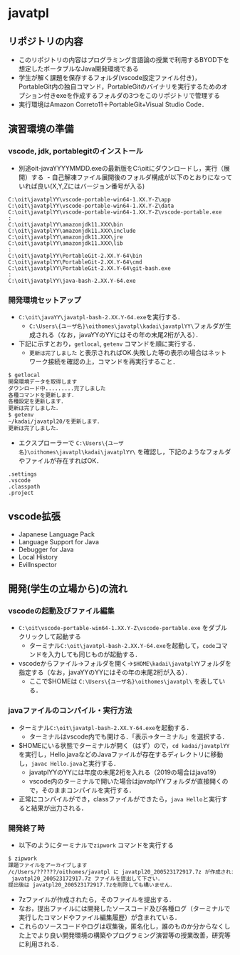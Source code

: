 # javatpl
## リポジトリの内容
- このリポジトリの内容はプログラミング言語論の授業で利用するBYOD下を想定したポータブルなJava開発環境である
- 学生が解く課題を保存するフォルダ(vscode設定ファイル付き)，PortableGit内の独自コマンド，PortableGitのバイナリを実行するためのオプション付きexeを作成するフォルダの3つをこのリポジトリで管理する
- 実行環境はAmazon Correto11＋PortableGit+Visual Studio Code．

## 演習環境の準備
### vscode, jdk, portablegitのインストール
- 別途oit-javaYYYYMMDD.exeの最新版をC:\oitにダウンロードし，実行（展開）する
  - 自己解凍ファイル展開後のフォルダ構成が以下のとおりになっていれば良い(X,Y,Zにはバージョン番号が入る)
 
```
C:\oit\javatplYY\vscode-portable-win64-1.XX.Y-Z\app
C:\oit\javatplYY\vscode-portable-win64-1.XX.Y-Z\data
C:\oit\javatplYY\vscode-portable-win64-1.XX.Y-Z\vscode-portable.exe
:
C:\oit\javatplYY\amazonjdk11.XXX\bin
C:\oit\javatplYY\amazonjdk11.XXX\include
C:\oit\javatplYY\amazonjdk11.XXX\jre
C:\oit\javatplYY\amazonjdk11.XXX\lib
:
C:\oit\javatplYY\PortableGit-2.XX.Y-64\bin
C:\oit\javatplYY\PortableGit-2.XX.Y-64\cmd
C:\oit\javatplYY\PortableGit-2.XX.Y-64\git-bash.exe
:
C:\oit\javatplYY\java-bash-2.XX.Y-64.exe
```

### 開発環境セットアップ
- `C:\oit\javaYY\javatpl-bash-2.XX.Y-64.exe`を実行する．
  - `C:\Users\{ユーザ名}\oithomes\javatpl\kadai\javatplYY\`フォルダが生成される（なお，javaYYのYYにはその年の末尾2桁が入る）．
- 下記に示すとおり，`getlocal`, `getenv` コマンドを順に実行する．
  - `更新は完了しました` と表示されればOK.失敗した等の表示の場合はネットワーク接続を確認の上，コマンドを再実行すること．
```bash
$ getlocal
開発環境データを取得します
ダウンロード中.........完了しました
各種コマンドを更新します．
各種設定を更新します．
更新は完了しました．
$ getenv
~/kadai/javatpl20/を更新します．
更新は完了しました．
```
- エクスプローラーで `C:\Users\{ユーザ名}\oithomes\javatpl\kadai\javatplYY\` を確認し，下記のようなフォルダやファイルが存在すればOK．

```
.settings
.vscode
.classpath
.project
```

## vscode拡張
- Japanese Language Pack
- Language Support for Java
- Debugger for Java
- Local History
- EvilInspector

## 開発(学生の立場から)の流れ
### vscodeの起動及びファイル編集
- `C:\oit\vscode-portable-win64-1.XX.Y-Z\vscode-portable.exe` をダブルクリックして起動する
  - ターミナル`C:\oit\javatpl-bash-2.XX.Y-64.exe`を起動して，`code`コマンドを入力しても同じものが起動する．
- vscodeからファイル->フォルダを開く->`$HOME\kadai\javatplYY`フォルダを指定する（なお，javaYYのYYにはその年の末尾2桁が入る）．
  - ここで$HOMEは `C:\Users\{ユーザ名}\oithomes\javatpl\` を表している．


### javaファイルのコンパイル・実行方法
- ターミナル`C:\oit\javatpl-bash-2.XX.Y-64.exe`を起動する．
  - ターミナルはvscode内でも開ける．「表示->ターミナル」を選択する．
- $HOMEにいる状態でターミナルが開く（はず）ので，`cd kadai/javatplYY`を実行し，Hello.javaなどのJavaファイルが存在するディレクトリに移動し，`javac Hello.java`と実行する．
  - javatplYYのYYには年度の末尾2桁を入れる（2019の場合はjava19）
  - vscode内のターミナルで開いた場合はjavatplYYフォルダが直接開くので，そのままコンパイルを実行する．
- 正常にコンパイルができ，classファイルができたら，`java Hello`と実行すると結果が出力される．

### 開発終了時
- 以下のようにターミナルで`zipwork` コマンドを実行する

```bash
$ zipwork
課題ファイルをアーカイブします
/c/Users/??????/oithomes/javatpl に javatpl20_200523172917.7z が作成されました．
 javatpl20_200523172917.7z ファイルを提出して下さい．
提出後は javatpl20_200523172917.7zを削除しても構いません．
```

- 7zファイルが作成されたら，そのファイルを提出する．
- なお，提出ファイルには開発したソースコード及び各種ログ（ターミナルで実行したコマンドやファイル編集履歴）が含まれている．
- これらのソースコードやログは収集後，匿名化し，誰のものか分からなくした上でより良い開発環境の構築やプログラミング演習等の授業改善，研究等に利用される．
